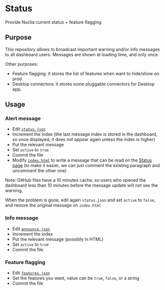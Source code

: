 # Status

Provide Nuclia current status + feature flagging

## Purpose

This repository allows to broadcast important warning and/or info messages to all dashboard users. Messages are shown at loading time, and only once.

Other purposes:

- Feature flagging: it stores the list of features when want to hide/show on prod.
- Desktop connectors: it stores some pluggable connectors for Desktop app.

## Usage

### Alert message

- Edit [`status.json`](https://github.com/nuclia/status/edit/main/status.json)
- Increment the index (the last message index is stored in the dashboard, so once displayed, it does not appear again unless the index is higher)
- Put the relevant message
- Set `active` to `true`
- Commit the file
- Modify [`index.html`](https://github.com/nuclia/status/edit/main/index.html) to write a message that can be read on the [Status page](https://nuclia.github.io/status/) (to make it easier, we can just comment the existing paragraph and uncomment the other one)

Note: GitHub files have a 10 minutes cache, so users who opened the dashboard less than 10 minutes before the message update will not see the warning.

When the problem is gone, edit again `status.json` and set `active` to `false`, and restore the original message on `index.html`

### Info message

- Edit [`announce.json`](https://github.com/nuclia/status/edit/main/announce.json)
- Increment the index
- Put the relevant message (possibly in HTML)
- Set `active` to `true`
- Commit the file

### Feature flagging

- Edit [`features.json`](https://github.com/nuclia/status/edit/main/features.json)
- Set the features you want, value can be `true`, `false`, or a string
- Commit the file
